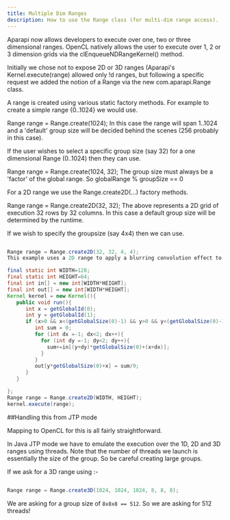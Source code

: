 ```yaml
---
title: Multiple Dim Ranges
description: How to use the Range class (for multi-dim range access).
---
```


Aparapi now allows developers to execute over one, two or three dimensional ranges. OpenCL natively allows the user to execute over 1, 2 or 3 dimension grids via the clEnqueueNDRangeKernel() method.

Initially we chose not to expose 2D or 3D ranges (Aparapi's Kernel.execute(range) allowed only !d ranges, but following a specific request we added the notion of a Range via the new com.aparapi.Range class.

A range is created using various static factory methods. For example to create a simple range {0..1024} we would use.

Range range = Range.create(1024);
In this case the range will span 1..1024 and a 'default' group size will be decided behind the scenes (256 probably in this case).

If the user wishes to select a specific group size (say 32) for a one dimensional Range (0..1024) then they can use.

Range range = Range.create(1024, 32);
The group size must always be a 'factor' of the global range. So globalRange % groupSize == 0

For a 2D range we use the Range.create2D(...) factory methods.

Range range = Range.create2D(32, 32);
The above represents a 2D grid of execution 32 rows by 32 columns. In this case a default group size will be determined by the runtime.

If we wish to specify the groupsize (say 4x4) then we can use.

```java

Range range = Range.create2D(32, 32, 4, 4);
This example uses a 2D range to apply a blurring convolution effect to a pixel buffer.

final static int WIDTH=128;
final static int HEIGHT=64;
final int in[] = new int[WIDTH*HEIGHT];
final int out[] = new int[WIDTH*HEIGHT];
Kernel kernel = new Kernel(){
   public void run(){
      int x = getGlobalId(0);
      int y = getGlobalId(1);
      if (x>0 && x<(getGlobalSize(0)-1) && y>0 && y<(getGlobalSize(0)-1)){
         int sum = 0;
         for (int dx =-1; dx<2; dx++){
           for (int dy =-1; dy<2; dy++){
             sum+=in[(y+dy)*getGlobalSize(0)+(x+dx)];
           }
         }
         out[y*getGlobalSize(0)+x] = sum/9;
      }
   }

};
Range range = Range.create2D(WIDTH, HEIGHT);
kernel.execute(range);
```

##Handling this from JTP mode

Mapping to OpenCL for this is all fairly straightforward.

In Java JTP mode we have to emulate the execution over the 1D, 2D and 3D ranges using threads. Note that the number of threads we launch is essentially the size of the group. So be careful creating large groups.

If we ask for a 3D range using :-

```java

Range range = Range.create3D(1024, 1024, 1024, 8, 8, 8);
```

We are asking for a group size of `8x8x8 == 512`. So we are asking for 512 threads!